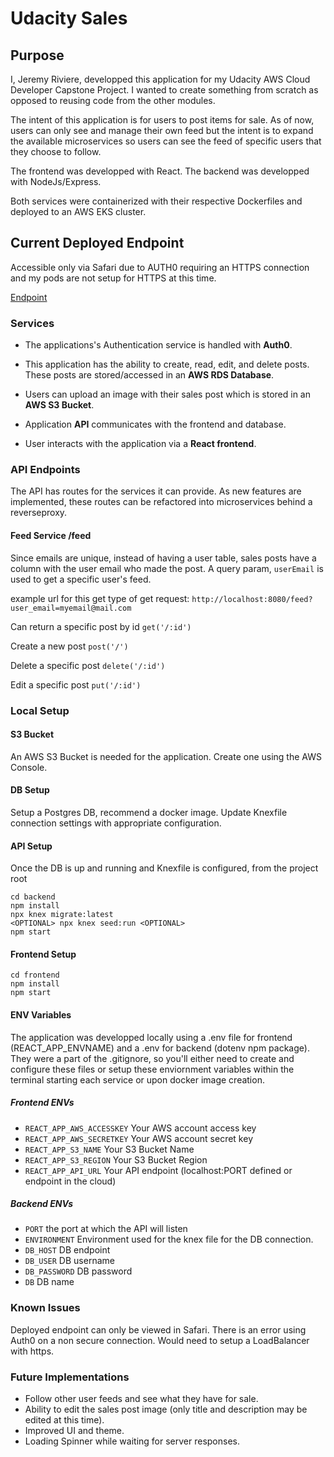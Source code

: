 # Udacity Sales

## Purpose
I, Jeremy Riviere, developped this application for my Udacity AWS Cloud Developer Capstone Project. I wanted to create something from scratch
as opposed to reusing code from the other modules. 

The intent of this application is for users to post items for sale. As of now, users can only see and manage their own feed but the intent is to expand
the available microservices so users can see the feed of specific users that they choose to follow.

The frontend was developped with React. The backend was developped with NodeJs/Express. 

Both services were containerized with their respective Dockerfiles and deployed to an AWS EKS cluster.

## Current Deployed Endpoint
Accessible only via Safari due to AUTH0 requiring an HTTPS connection and my pods are not setup for HTTPS at this time. 

[Endpoint](http://a954ee6f753434a6ea28cf8e31ea396c-24868720.us-east-2.elb.amazonaws.com:3000)

### Services

- The applications's Authentication service is handled with **Auth0**.

- This application has the ability to create, read, edit, and delete posts. These posts are stored/accessed in an **AWS RDS Database**.

- Users can upload an image with their sales post which is stored in an **AWS S3 Bucket**.

- Application **API** communicates with the frontend and database.

- User interacts with the application via a **React frontend**.

### API Endpoints

The API has routes for the services it can provide. As new features are implemented, these routes can be refactored into microservices behind a reverseproxy.

#### Feed Service /feed
Since emails are unique, instead of having a user table, sales posts have a column with the user email who made the post. A query param, ```userEmail``` is used to get a specific user's feed.

example url for this get type of get request: ```http://localhost:8080/feed?user_email=myemail@mail.com```

Can return a specific post by id ```get('/:id')```

Create a new post ```post('/')```

Delete a specific post ```delete('/:id')```

Edit a specific post ```put('/:id')```

### Local Setup

#### S3 Bucket
An AWS S3 Bucket is needed for the application. Create one using the AWS Console.

#### DB Setup
Setup a Postgres DB, recommend a docker image. Update Knexfile connection settings with appropriate configuration.

#### API Setup
Once the DB is up and running and Knexfile is configured, from the project root
```
cd backend
npm install
npx knex migrate:latest
<OPTIONAL> npx knex seed:run <OPTIONAL>
npm start
```

#### Frontend Setup
```
cd frontend
npm install
npm start
```

#### ENV Variables

The application was developped locally using a .env file for frontend (REACT_APP_ENVNAME) and a .env for backend (dotenv npm package). 
They were a part of the .gitignore, so you'll either need to create and configure these files or setup these enviornment variables within the terminal starting each service or upon docker image creation.

##### Frontend ENVs
- ```REACT_APP_AWS_ACCESSKEY``` Your AWS account access key
- ```REACT_APP_AWS_SECRETKEY``` Your AWS account secret key
- ```REACT_APP_S3_NAME``` Your S3 Bucket Name
- ```REACT_APP_S3_REGION``` Your S3 Bucket Region
- ```REACT_APP_API_URL``` Your API endpoint (localhost:PORT defined or endpoint in the cloud)

##### Backend ENVs
- ```PORT``` the port at which the API will listen
- ```ENVIRONMENT``` Environment used for the knex file for the DB connection.
- ```DB_HOST``` DB endpoint
- ```DB_USER``` DB username
- ```DB_PASSWORD``` DB password
- ```DB``` DB name

### Known Issues

Deployed endpoint can only be viewed in Safari. There is an error using Auth0 on a non secure connection. Would need to setup a LoadBalancer with https.


### Future Implementations

- Follow other user feeds and see what they have for sale.
- Ability to edit the sales post image (only title and description may be edited at this time).
- Improved UI and theme.
- Loading Spinner while waiting for server responses.
